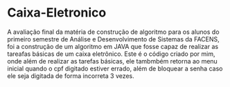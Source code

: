 # Caixa-Eletronico
A avaliação final da matéria de construção de algoritmo para os alunos do primeiro semestre de Análise e Desenvolvimento de Sistemas da FACENS, foi a construção de um algoritmo em JAVA que fosse capaz de realizar as tareafas básicas de um caixa eletrônico. Este é o código criado por mim, onde além de realizar as tarefas básicas, ele tambmbém retorna ao menu inicial quando o cpf digitado estiver errado, além de bloquear a senha caso ele seja digitada de forma incorreta 3 vezes.
